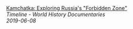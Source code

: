 <!--2024-07-21 00:18:13-->
<div class="yb">
  <a class="nodecor" href="/posts.html?istoriya/kamchatka_exploring_russias_forbidden_zone">
    <img class="preview" data-videoid="hD84SfkPmFU" src="https://i.ytimg.com/vi/hD84SfkPmFU/hqdefault.jpg" align="middle" alt="">
  </a>
  <div class="inlbl text">
    <a class="nodecor" href="/posts.html?istoriya/kamchatka_exploring_russias_forbidden_zone">Kamchatka: Exploring Russia's "Forbidden Zone"</a><br>
    <i class="smaller2">Timeline - World History Documentaries</i><br>
    <i class="smaller3">2019-06-08</i>
  </div>
</div>
